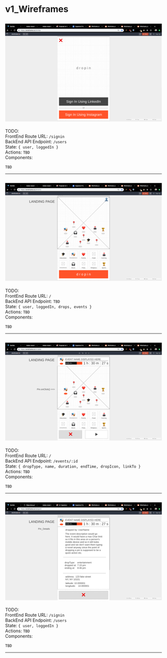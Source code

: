# v1_Wireframes

## ![signin](../docs/v1_wireframes/signin.png)

TODO:  
FrontEnd Route URL: `/signin`  
BackEnd API Endpoint: `/users`  
State: `{ user, loggedIn }`  
Actions: `TBD`  
Components:

```
TBD
```

---

## ![landing](../docs/v1_wireframes/landing.png)

TODO:  
FrontEnd Route URL: `/`  
BackEnd API Endpoint: `TBD`  
State: `{ user, loggedIn, drops, events }`  
Actions: `TBD`  
Components:

```
TBD
```

---

## ![pin-onclick](../docs/v1_wireframes/pin-onclick.png)

TODO:  
FrontEnd Route URL: `/`  
BackEnd API Endpoint: `/events/:id`  
State: `{ dropType, name, duration, endTime, dropIcon, linkTo }`  
Actions: `TBD`  
Components:

```
TBD
```

---


## ![pin-details](../docs/v1_wireframes/pin-details.png)

TODO:  
FrontEnd Route URL: `/signin`  
BackEnd API Endpoint: `/users`  
State: `{ user, loggedIn }`  
Actions: `TBD`  
Components:

```
TBD
```

---
